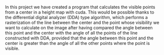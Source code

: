 In this project we have created a program that calculates the visible points from a center in a height map
with cuda. ​​​​​​​​​​​​​​This would be possible thanks to the differential digital analyzer (DDA) type algorithm, which performs
a rasterization of the line between the center and the point whose visibility we want to calculate on the image after
having compared the angle between this point and the center with the angle of all the points of the line constructed with DDA,
provided that the angle between this point and the center is greater than the angle of all the other points where the point
is visible.
